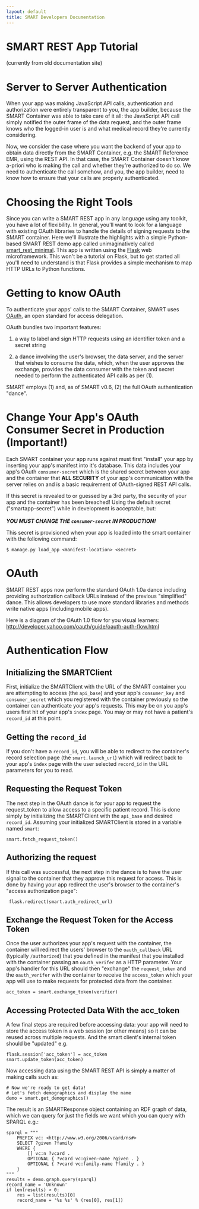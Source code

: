 ```yaml
---
layout: default
title: SMART Developers Documentation
---
```


# SMART REST App Tutorial
(currently from old documentation site)

# Server to Server Authentication

When your app was making JavaScript API calls, authentication and authorization
were entirely transparent to you, the app builder, because the SMART Container
was able to take care of it all: the JavaScript API call simply notified the
outer frame of the data request, and the outer frame knows who the logged-in
user is and what medical record they're currently considering.

Now, we consider the case where you want the backend of your app to obtain data
directly from the SMART Container, e.g. the SMART Reference EMR, using the REST
API. In that case, the SMART Container doesn't know a-priori who is making the
call and whether they're authorized to do so. We need to authenticate the call
somehow, and you, the app builder, need to know how to ensure that your calls
are properly authenticated.


# Choosing the Right Tools

Since you can write a SMART REST app in any language using any toolkit,
you have a lot of flexibility. In general, you'll want to look for a
language with existing OAuth libraries to handle the details of signing
requests to the SMART container. Here we'll illustrate the highlights
with a simple Python-based SMART REST demo app called unimaginatively
called [smart_rest_minimal][].  This app is written using the [Flask][]
web microframework. This won't be a tutorial on Flask, but to get
started all you'll need to understand is that Flask provides a simple
mechanism to map HTTP URLs to Python functions.

[smart_rest_minimal]: https://github.com/chb/smart_rest_minimal
[flask]: http://flask.pocoo.org/


# Getting to know OAuth

To authenticate your apps' calls to the SMART Container, SMART uses
[OAuth][], an open standard for access delegation.

[oauth]: http://tools.ietf.org/html/rfc5849


OAuth bundles two important features:

1. a way to label and sign HTTP requests using an identifier token and a
secret string

2. a dance involving the user's browser, the data server,
and the server that wishes to consume the data, which, when the user
approves the exchange, provides the data consumer with the token and
secret needed to perform the authenticated API calls as per (1).

SMART employs (1) and, as of SMART v0.6, (2) the full OAuth
authentication "dance".


# Change Your App's OAuth Consumer Secret in Production (Important!)

Each SMART container your app runs against must first "install" your app
by inserting your app's manifest into it's database. This data includes
your app's OAuth `consumer-secret` which is the shared secret between
your app and the container that __ALL SECURITY__ of your app's
communication with the server relies on and is a basic requirement of
OAuth-signed REST API calls.

<div id='consumer_secret_warning' class='red_box'>
  If this secret is revealed to or guessed by a 3rd party, the security of
  your app and the container has been breached! Using the default secret
  ("smartapp-secret") while in development is acceptable, but:
  <br />
  <br />
  <strong>
    <em>
      YOU MUST CHANGE THE <code>consumer-secret</code> IN PRODUCTION!
    </em>
  </strong>
</div>

This secret is provisioned when your app is loaded into the smart
container with the following command:

    $ manage.py load_app <manifest-location> <secret>


# OAuth

SMART REST apps now perform the standard OAuth 1.0a dance including
providing authorization callback URLs instead of the previous
"simplified" dance. This allows developers to use more standard
libraries and methods write native apps (including mobile apps).

Here is a diagram of the OAuth 1.0 flow for you visual learners:
<http://developer.yahoo.com/oauth/guide/oauth-auth-flow.html>


# Authentication Flow

## Initializing the SMARTClient

First, initialize the SMARTClient with the URL of the SMART container
you are attempting to access (the `api_base`) and your app's
`consumer_key` and `consumer_secret` which you registered with the
container previously so the container can authenticate your app's
requests. This may be on you app's users first hit of your app's `index`
page. You may or may not have a patient's `record_id` at this point.


## Getting the `record_id`

If you don't have a `record_id`, you will be able to redirect to the
container's record selection page (the `smart.launch_url`) which will
redirect back to your app's `index` page with the user selected
`record_id` in the URL parameters for you to read.


## Requesting the Request Token

The next step in the OAuth dance is for your app to request the
request_token to allow access to a specific patient record. This is done
simply by initializing the SMARTClient with the `api_base` and desired
`record_id`. Assuming your initialized SMARTClient is stored in a
variable named `smart`:


    smart.fetch_request_token()


## Authorizing the request

If this call was successful, the next step in the dance is to have
the user signal to the container that they approve this request for
access. This is done by having your app redirect the user's browser
to the container's "access authorization page":

     flask.redirect(smart.auth_redirect_url)


## Exchange the Request Token for the Access Token

Once the user authorizes your app's request with the container, the
container will redirect the users' browser to the `oauth_callback` URL
(typically `/authorized`) that you defined in the manifest that you
installed with the container passing an `oauth_verifer` as a HTTP
parameter. Your app's handler for this URL should then "exchange" the
`request_token` and the `oauth_verifer` with the container to receive
the `access_token` which your app will use to make requests for
protected data from the container.

    acc_token = smart.exchange_token(verifier)

## Accessing Protected Data With the acc_token

A few final steps are required before accessing data: your app will need
to store the access token in a web session (or other means) so it can be
reused across multiple requests. And the smart client's internal token
should be "updated" e.g.


    flask.session['acc_token'] = acc_token
    smart.update_token(acc_token)


Now accessing data using the SMART REST API is simply a matter of
making calls such as:


    # Now we're ready to get data!
    # Let's fetch demographics and display the name
    demo = smart.get_demographics()



The result is an SMARTResponse object containing an RDF graph of data,
which we can query for just the fields we want which you can query with
SPARQL e.g.:

    
    sparql = """
        PREFIX vc: <http://www.w3.org/2006/vcard/ns#>
        SELECT ?given ?family
        WHERE {
            [] vc:n ?vcard .
            OPTIONAL { ?vcard vc:given-name ?given . }
            OPTIONAL { ?vcard vc:family-name ?family . }
        }
    """
    results = demo.graph.query(sparql)
    record_name = 'Unknown'
    if len(results) > 0:
        res = list(results)[0]
        record_name = '%s %s' % (res[0], res[1])